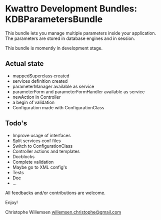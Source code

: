 Kwattro Development Bundles: KDBParametersBundle
================================================

This bundle lets you manage multiple parameters inside your application.
The parameters are stored in database engines and in session.

This bundle is momently in development stage.

Actual state
------------
- mappedSuperclass created
- services definition created
- parameterManager available as service
- parameterForm and parameterFormHandler available as service
- newAction in Controller
- a begin of validation
- Configuration made with ConfigurationClass

Todo's
----
- Improve usage of interfaces
- Split services conf files
- Switch to ConfigurationClass
- Controller actions and templates
- Docblocks
- Complete validation
- Maybe go to XML config's
- Tests
- Doc
- ...

All feedbacks and/or contributions are welcome.

Enjoy!

Christophe Willemsen <willemsen.christophe@gmail.com>